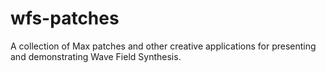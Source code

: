 # wfs-patches
A collection of Max patches and other creative applications for presenting and demonstrating Wave Field Synthesis.

